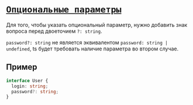 # [`Опциональные параметры`](../index.md)

Для того, чтобы указать опциональный параметр, нужно добавить знак вопроса перед двоеточием `?: string`.

`password?: string` не является эквивалентом `password: string | undefined`, ts будет требовать наличие параметра во втором случае.

## Пример

```ts
interface User {
  login: string;
  password?: string;
}
```
